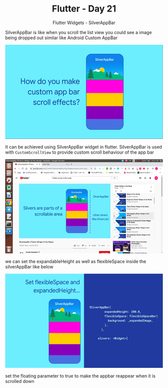 <div align="center">
  <h1>Flutter - Day 21</h1>
  <p>Flutter Widgets - SilverAppBar</p>
</div>

SilverAppBar is like when you scroll the list view you could see a image being dropped out similar like Android Custom AppBar

<div align="center">
   <img src="../../assets/Day21/customappbar.png" alt="flutter" height="300">
 </div>


It can be achieved using SilverAppBar widget in flutter. SilverAppBar is used with `CustomScrollView` to provide custom scroll behaviour of the app bar

<div align="center">
  <img src="../../assets/Day21/silverareas.png" alt="flutter" height="300">
</div>


we can set the expandableHeight as well as flexibleSpace inside the silverAppBar like below

<div align="center">
   <img src="../../assets/Day21/silverappbar.png" alt="flutter" height="300">
 </div>

set the floating parameter to true to make the appbar reappear when it is scrolled down
